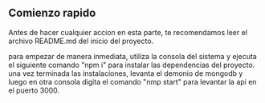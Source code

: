 ## Comienzo rapido

Antes de hacer cualquier accion en esta parte, te recomendamos leer el archivo README.md del inicio del proyecto.

para empezar de manera inmediata, utiliza la consola del sistema y ejecuta el siguiente comando "npm i" para instalar las dependencias del proyecto. una vez terminada las instalaciones, levanta el demonio de mongodb y luego en otra consola digita el comando "nmp start" para levantar la api en el puerto 3000.

